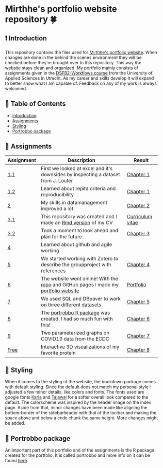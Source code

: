 # Mirthhe's portfolio website repository 🍀 

## ❗ Introduction

This repository contains the files used for [Mirthhe's portfolio website](mirthhe.github.io). When changes are done in the behind the scenes environment they will be checked before they're brought over to this repository. This way the website stays clean and organized. My portfolio mainly consists of assignments given in the [DSFB2-Workflows course](https://lesmaterialen.rstudio.hu.nl/workflows-reader/#course-introduction) from the University of Applied Sciences in Utrecht. As my career and skills develop it will expand to better show what I am capable of. Feedback on any of my work is always welcomed.

## 🚩 Table of Contents

- [Introduction](#-introduction)
- [Assignments](#-assignments)
- [Styling](#-styling)
- [Portrobbo package](#-portrobbo-package)

## 📄 Assignments

| Assignment | Description | Result |
| --- | --- | --- |
| [1.1](https://lesmaterialen.rstudio.hu.nl/workflows-reader/represintro.html#portfolio-assignment-1.1) | First we looked at excel and it's downsides by inspecting a dataset from J. Louter | [Chapter 1](https://mirthhe.github.io/Workflows_Portfolio_1.html) |
| [1.2](https://lesmaterialen.rstudio.hu.nl/workflows-reader/represintro.html#portfolio-assignment-1.2) | Learned about repita criteria and reproducibility | [Chapter 1](https://mirthhe.github.io/Workflows_Portfolio_1.html) |
| [2](https://lesmaterialen.rstudio.hu.nl/workflows-reader/represdata.html#portfolio-assignment-2) | My skills in datamanagement improved a lot | [Chapter 2](https://mirthhe.github.io/Workflows_Portfolio_2.html) |
| [3.1](https://lesmaterialen.rstudio.hu.nl/workflows-reader/gitintro.html#portfolio-assignment-3.1) | This repository was created and I made an [Rmd version](https://github.com/mirthhe/dsfb2_workflows_portfolio/blob/main/index.Rmd) of my CV | [Curriculum vitae](mirthhe.github.io) |
| [3.2](https://lesmaterialen.rstudio.hu.nl/workflows-reader/gitintro.html#portfolio-assignment-3.2) | Took a moment to look ahead and plan for the future | [Chapter 3](https://mirthhe.github.io/Workflows_Portfolio_3.html) |
| [4](https://lesmaterialen.rstudio.hu.nl/workflows-reader/gitbranchmerge.html) | Learned about github and agile working |
| [5](https://lesmaterialen.rstudio.hu.nl/workflows-reader/rmarkdownsyntax.html#portfolio-assignment-5) | We started working with Zotero to describe the groupproject with references |  [Chapter 4](https://mirthhe.github.io/Workflows_Portfolio_5.html) |
| [6](https://lesmaterialen.rstudio.hu.nl/workflows-reader/rmarkdownoutput.html#portfolio-assignment-6) | The website went online! With the [repo](https://github.com/mirthhe/mirthhe.github.io) and GitHub pages I made my [portfolio website](mirthhe.github.io) | [Portfolio](mirthhe.github.io) |
| [7](https://lesmaterialen.rstudio.hu.nl/workflows-reader/relationaldb.html#portfolio-assignment-7) | We used SQL and DBeaver to work on three different datasets | [Chapter 5](https://mirthhe.github.io/Workflows_Portfolio_7.html) |
| [8](https://lesmaterialen.rstudio.hu.nl/workflows-reader/rpackages.html#portfolio-assignment-8) | The [portrobbo R package](https://github.com/mirthhe/portrobbo) was created. I had so much fun with this! | [Chapter 6](https://mirthhe.github.io/Workflows_Portfolio_8.html) |
| [9](https://lesmaterialen.rstudio.hu.nl/workflows-reader/rmarkdownparams.html#portfolio-assignment-9) | Two parameterized graphs on COVID19 data from the ECDC | [Chapter 7](https://mirthhe.github.io/Workflows_Portfolio_9.html) |
| [Free](https://lesmaterialen.rstudio.hu.nl/workflows-reader/gitintro.html#portfolio-assignment-3.2) | Interactive 3D visualizations of my favorite protein | [Chapter 8](https://mirthhe.github.io/Workflows_Portfolio_Free.html) |

## 🎨 Styling

When it comes to the styling of the website, the bookdown package comes with default styling. Since the default does not match my personal style I adjusted a few minor details, like colors and fonts. The fonts used are google fonts [Karla](https://fonts.google.com/specimen/Karla) and [Tajawal](https://fonts.google.com/specimen/Tajawal) for a softer overall look compared to the default. The colorscheme was inspired by the header image on the index page. Aside from that, minor changes have been made like aligning the bottom-border of the sidebarheader with that of the toolbar and making the space above and below a code chunk the same height. More changes might be added.

## 🚢 Portrobbo package

An important part of this portfolio and of the assignments is the R package created for the portfolio. It is called portrobbo and more info on it can be found [here](https://github.com/mirthhe/portrobbo).
